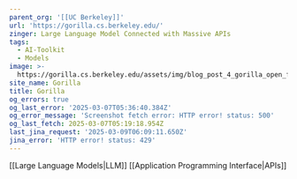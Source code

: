 ```yaml
---
parent_org: '[[UC Berkeley]]'
url: 'https://gorilla.cs.berkeley.edu/'
zinger: Large Language Model Connected with Massive APIs
tags:
  - AI-Toolkit
  - Models
image: >-
  https://gorilla.cs.berkeley.edu/assets/img/blog_post_4_gorilla_open_function_calling.png
site_name: Gorilla
title: Gorilla
og_errors: true
og_last_error: '2025-03-07T05:36:40.384Z'
og_error_message: 'Screenshot fetch error: HTTP error! status: 500'
og_last_fetch: 2025-03-07T05:19:18.954Z
last_jina_request: '2025-03-09T06:09:11.650Z'
jina_error: 'HTTP error! status: 429'
---
```

[[Large Language Models|LLM]]
[[Application Programming Interface|APIs]]
